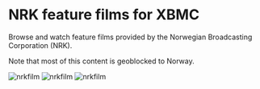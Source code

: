 NRK feature films for XBMC
======================
Browse and watch feature films provided by the Norwegian Broadcasting Corporation (NRK).

Note that most of this content is geoblocked to Norway.

![nrkfilm](https://raw2.github.com/petterhj/xbmc-addon-nrkfilm/master/screenshot.png)
![nrkfilm](https://raw2.github.com/petterhj/xbmc-addon-nrkfilm/master/screenshot2.png)
![nrkfilm](https://raw2.github.com/petterhj/xbmc-addon-nrkfilm/master/screenshot3.png)